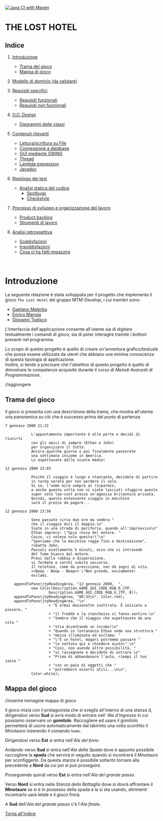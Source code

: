 [![Java CI with Maven](https://github.com/MTM-Develop/TheLostHotel/actions/workflows/maven.yml/badge.svg)](https://github.com/MTM-Develop/TheLostHotel/actions/workflows/maven.yml)

# THE LOST HOTEL

## Indice

1. [Introduzione](#Introduzione)
    - [Trama del gioco](#Trama-del-gioco) <br>
    - [Mappa di gioco](#Mappa-di-gioco) <br>
    
2. [Modello di dominio (da valutare)](#Modello-di-dominio)

3. [Requisiti specifici](#Requisiti-specifici)
    - [Requisiti funzionali](#Requisiti-funzionali) <br>
    - [Requisiti non funzionali](#Requisiti-non-funzionali)

4. [O.O. Design](#OO-Design)
    - [Diagrammi delle classi](#Diagrammi-delle-classi)

5. [Contenuti rilevanti](#Contenuti-rilevanti)
    - [Lettura/scrittura su File](#Lettura-scrittura-su-File) <br>
    - [Connessione a database](#Connessione-a-database) <br>
    - [GUI mediante SWING](#GUI-mediante-SWING) <br>
    - [Thread](#Thread) <br>
    - [Lambda expression](#Lambda-expression) <br>
    - [Javadoc](#Javadoc) 

6. [Riepilogo dei test](#Riepilogo-dei-test)
    - [Analisi statica del codice](#Analisi-statica-del-codice)
        - [Spotbugs](#Spotbugs) <br>
        - [Checkstyle](#Checkstyle)
    
7. [Processo di sviluppo e organizzazione del lavoro](#Processo-di-sviluppo-e-organizzazione-del-lavoro)
    - [Product backlog](#Product-backlog) <br>
    - [Strumenti di lavoro](#Strumenti-di-lavoro)

8. [Analisi retrospettiva](#Analisi-retrospettiva)
    - [Soddisfazioni](#Soddisfazioni) <br>
    - [Insoddisfazioni](#Insoddisfazioni) <br>
    - [Cosa ci ha fatti impazzire](#Cosa-ci-ha-fatto-impazzire)

<br>

# Introduzione

La seguente relazione è stata sviluppata per il progetto che implementa il gioco <code>The Lost Hotel</code> del gruppo MTM-Develop, i cui membri sono:
- [Gaetano Malerba](https://github.com/GaeMale)
- [Enrico Mangia](https://github.com/EnMa4) 
- [Giovanni Todisco](https://github.com/GioTod) <br> 
  
<p>L'interfaccia dell'applicazione consente all'utente sia di digitare testualmente i comandi di gioco, sia di poter interagire tramite i bottoni presenti nel programma.</p>   
<p>Lo scopo di questo progetto è quello di creare un'avventura grafico/testuale che possa essere utilizzata da utenti che abbiano 
una minima conoscenza di questa tipologia di applicazione.<br> Inoltre, si tende a precisare che l'obiettivo di questo progetto è quello di dimostrare le competenze acquisite durante il corso di <i>Metodi Avanzati di Programmazione</i>.</p>  //aggiungere

## Trama del gioco
Il gioco si presenta con una descrizione della trama, che mostra all'utente una panoramica su ciò che è successo prima del punto di partenza:

    7 gennaio 2000 21:32

                L'appuntamento importante è alle porte e decidi di riunirti 
                con gli amici di sempre (Ethan e John)
                per organizzare il tutto.
                Ancora qualche giorno e poi finalmente passerete 
                una settimana insieme in America.
                Lo aspettavate dalle scuole medie!

    12 gennaio 2000 22:03
        
                Poichè il viaggio è lungo e stancante, decidete di partire
                in tarda serata per non perdere il volo.
                Si sa, l'uomo mira sempre al risparmio,
                e anche questa volta non vi siete lasciati sfuggire questo
                super volo low-cost presso un'agenzia britannica privata.
                Quindi, questo estenuante viaggio in macchina 
                sarà il prezzo da pagare...

    12 gennaio 2000 23:56
        
                Sono passate circa due ore ma sembra "
                che il viaggio duri il doppio.\n"
                Siete in una strada di periferia, quando all'improvviso\n"
                Ethan impreca: \"Spia rossa del motore. "
                Cazzo, ci voleva solo questa!\"\n"
                "Speriamo che la macchina regga fino a destinazione",
                ribatte John.
                Passati esattamente 5 minuti, ecco che si intravede
                del fumo bianco dal motore.
                Presi dalla rabbia e disperazione,
                vi fermate e cerchi subito soccorso.
                Il telefono, come da previsione, non dà segni di vita.
                <<Beep - Beep - Beep>> \"Non prende, ovviamente!
                esclami.

        appendToPane(jtpReadingArea, "13 gennaio 2000,  ",
                new Color(Description.GAME_GUI_CODE_RGB_R_JTP,
                        Description.GAME_GUI_CODE_RGB_G_JTP, 0));
        appendToPane(jtpReadingArea, "00:33\n", Color.red);
        appendToPane(jtpReadingArea, "\n"
                        + "È ormai mezzanotte inoltrata. È iniziato a piovere, "
                        + "il freddo e la stanchezza si fanno sentire.\n"
                        + "Sembra che il viaggio che aspettavate da una vita "
                        + "stia diventando un incubo!\n"
                        + "Quando in lontananza Ethan vede una struttura "
                        + "mezza illuminata ed esclama: "
                        + "\"È un hotel, magari potremmo passare "
                        + "la nottata qui e chiedere aiuto\".\n"
                        + "Così, non avendo altre possibilità, "
                        + "vi rassegnate e decidete di entrare.\n"
                        + "Prima di abbandonare l'auto, riempi il tuo zaino "
                        + "con un paio di oggetti che "
                        + "potrebbero esserti utili...\n\n",
                Color.white);

## Mappa del gioco  
//inserire immagine mappa di gioco
<p>Il gioco inizia con il protagonista che si sveglia all'interno di una stanza d, dirigendosi verso <b>Sud</b> si avrà modo di entrare nell'
<em>Ala d'ingresso</em> in cui possiamo osservare un <b>gomitolo</b>. Raccogliere ed usare il gomitolo permetterà di 
uscire automaticamente dal labirinto una volta sconfitto il Minotauro inserendo il comando <code>home</code>.</p>
<p>Dirigendosi verso <b>Est</b> si entra nell'<em>Ala del bivio</em>.</p>
<p>Andando verso <b>Sud</b> si entra nell'<em>Ala della Spada</em> dove è appunto possibile raccogliere la <b>spada</b> 
che servirà in seguito quando si incontrerà il Minotauro per sconfiggerlo. Da questa stanza è possibile soltanto tornare 
alla precedente a <b>Nord</b> da cui poi si può proseguire.</p>
<p>Proseguendo quindi verso <b>Est</b> si entra nell'<em>Ala del grande passo</em>.</p>
<p>Verso <b>Nord</b> si entra nella <em>Stanza della Battaglia</em> dove si dovrà affrontare il <b>Minotauro</b> se si è 
in possesso della spada e la si sta usando, altrimenti incontrarlo sarà letale e il gioco finirà.</p>
<p>A <b>Sud</b> dell'<em>Ala del grande passo</em> c'è l'<em>Ala finale</em>.

[Torna all'indice](#Indice)